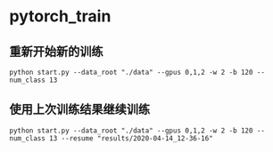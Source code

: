 # pytorch_train

## 重新开始新的训练

```shell script
python start.py --data_root "./data" --gpus 0,1,2 -w 2 -b 120 --num_class 13
```

## 使用上次训练结果继续训练

```shell script
python start.py --data_root "./data" --gpus 0,1,2 -w 2 -b 120 --num_class 13 --resume "results/2020-04-14_12-36-16"
```
